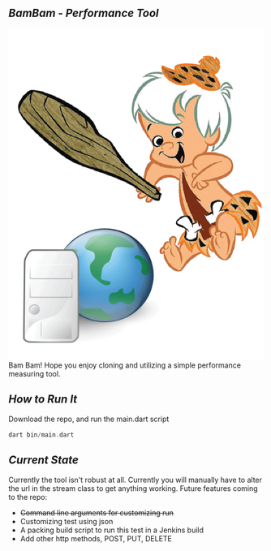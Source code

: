 *BamBam - Performance Tool*
--------------
![performance](performance.gif)
Bam Bam! Hope you enjoy cloning and utilizing a simple performance measuring tool.

***How to Run It***
-------------------
Download the repo, and run the main.dart script
```dart
dart bin/main.dart
```

***Current State***
--------------
Currently the tool isn't robust at all. Currently you will manually have to alter the url in the stream class to get anything working. Future features coming to the repo:
* ~~Command line arguments for customizing run~~
* Customizing test using json
* A packing build script to run this test in a Jenkins build
* Add other http methods, POST, PUT, DELETE